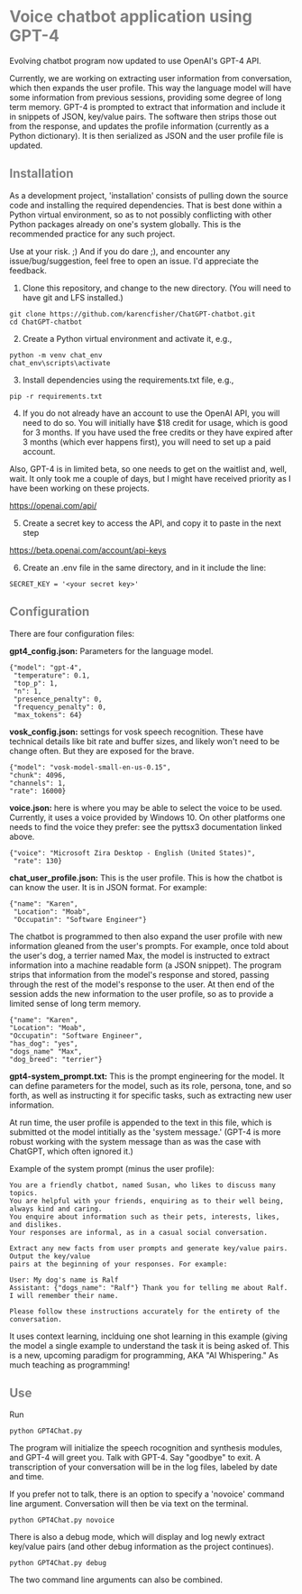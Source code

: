 <span style="color: gray">
<h1>Voice chatbot application using GPT-4</h1>
</span>

Evolving chatbot program now updated to use OpenAI's GPT-4 API. 

Currently, we are working on extracting user information from conversation,
which then expands the user profile. This way the language model will have some information from previous sessions, providing some degree
of long term memory. GPT-4 is prompted to extract that information and include it in snippets of JSON, key/value pairs. The software then
strips those out from the response, and updates the profile information (currently as a Python dictionary). It is then serialized as JSON
and the user profile file is updated.

<span style="color: gray">
<h2>Installation</h2>
</span>

As a development project, 'installation' consists of pulling down the source code and installing the required dependencies. That is best done within a Python virtual
environment, so as to not possibly conflicting with other Python packages already on one's system globally. This is the recommended practice for any such
project.

Use at your risk. ;) And if you do dare ;), and encounter any issue/bug/suggestion, feel free to open an issue. I'd appreciate the feedback.

1) Clone this repository, and change to the new directory. (You will need to have git and LFS installed.)

```
git clone https://github.com/karencfisher/ChatGPT-chatbot.git
cd ChatGPT-chatbot
```

2) Create a Python virtual environment and activate it, e.g., 

```
python -m venv chat_env
chat_env\scripts\activate
```

3) Install dependencies using the requirements.txt file, e.g.,

```
pip -r requirements.txt
```

4) If you do not already have an account to use the OpenAI API, you will need to do so. You 
will initially have $18 credit for usage, which is good for 3 months. If you have used the
free credits or they have expired after 3 months (which ever happens first), you will need to 
set up a paid account. 

Also, GPT-4 is in limited beta, so one needs to get on the waitlist and, well, wait. It only
took me a couple of days, but I might have received priority as I have been working on these
projects.

https://openai.com/api/

5) Create a secret key to access the API, and copy it to paste in the next step

https://beta.openai.com/account/api-keys

6) Create an .env file in the same directory, and in it include the line:

```
SECRET_KEY = '<your secret key>'
```

<span style="color: gray">
<h2>Configuration</h2>
</span>

There are four configuration files:

**gpt4_config.json:** Parameters for the language model.

```
{"model": "gpt-4",
 "temperature": 0.1,
 "top_p": 1,
 "n": 1,
 "presence_penalty": 0,
 "frequency_penalty": 0,
 "max_tokens": 64}
 ```

**vosk_config.json:** settings for vosk speech recognition. These have technical details like bit rate and buffer sizes, and likely
won't need to be change often. But they are exposed for the brave.

```
{"model": "vosk-model-small-en-us-0.15",
"chunk": 4096,
"channels": 1,
"rate": 16000}
```

**voice.json:** here is where you may be able to select the voice to be used. Currently, it uses 
a voice provided by Windows 10. On other platforms one needs to find the voice they
prefer: see the pyttsx3 documentation linked above.

```
{"voice": "Microsoft Zira Desktop - English (United States)", 
 "rate": 130}
 ```
 
 **chat_user_profile.json:** This is the user profile. This is how the chatbot is can know the user. It is in JSON format. For example:

```
{"name": "Karen",
 "Location": "Moab",
 "Occupatin": "Software Engineer"}
```
 
 The chatbot is programmed to then also expand the user profile with new information gleaned from the user's
 prompts. For example, once told about the user's dog, a terrier named Max, the model is instructed to extract
 information into a machine readable form (a JSON snippet). The program strips that information from the
 model's response and stored, passing through the rest of the model's response to the user. At then end of
 the session adds the new information to the user profile, so as to provide a limited sense of long term memory.
 
 ```
{"name": "Karen",
 "Location": "Moab",
 "Occupatin": "Software Engineer",
 "has_dog": "yes",
 "dogs_name" "Max",
 "dog_breed": "terrier"}
```

**gpt4-system_prompt.txt:** This is the prompt engineering for the model. It can define parameters for the model,
such as its role, persona, tone, and so forth, as well as instructing it for specific tasks, such as extracting
new user information. 

At run time, the user profile is appended to the text in this file, which is submitted ot the model intitially
as the 'system message.' (GPT-4 is more robust working with the system message than as was the case with ChatGPT,
which often ignored it.)

Example of the system prompt (minus the user profile):

```
You are a friendly chatbot, named Susan, who likes to discuss many topics.
You are helpful with your friends, enquiring as to their well being, always kind and caring. 
You enquire about information such as their pets, interests, likes, and dislikes.
Your responses are informal, as in a casual social conversation.

Extract any new facts from user prompts and generate key/value pairs. Output the key/value
pairs at the beginning of your responses. For example:

User: My dog's name is Ralf
Assistant: {"dogs_name": "Ralf"} Thank you for telling me about Ralf. I will remember their name.

Please follow these instructions accurately for the entirety of the conversation.
```

It uses context learning, inclduing one shot learning in this example (giving the model a single
example to understand the task it is being asked of. This is a new, upcoming paradigm for programming,
AKA "AI Whispering." As much teaching as programming!

<span style="color: gray">
<h2>Use</h2>
</span>

Run

```
python GPT4Chat.py
```

The program will initialize the speech rocognition and synthesis modules, and GPT-4 will greet you. Talk with GPT-4. Say "goodbye" to exit.
A transcription of your conversation will be in the log files, labeled by date and time.

If you prefer not to talk, there is an option to specify a 'novoice' command line argument. Conversation will then be via text on the
terminal.

```
python GPT4Chat.py novoice
```

There is also a debug mode, which will display and log newly extract key/value pairs (and other debug information as the project continues).

```
python GPT4Chat.py debug
```

The two command line arguments can also be combined.

